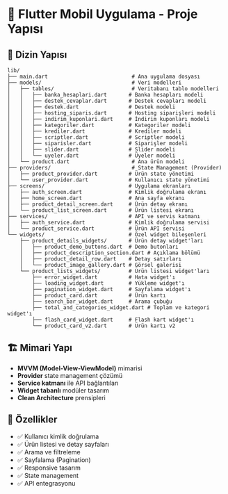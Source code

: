 # 📱 Flutter Mobil Uygulama - Proje Yapısı

## 📁 Dizin Yapısı

```
lib/
├── main.dart                           # Ana uygulama dosyası
├── models/                             # Veri modelleri
│   ├── tables/                         # Veritabanı tablo modelleri
│   │   ├── banka_hesaplari.dart       # Banka hesapları modeli
│   │   ├── destek_cevaplar.dart       # Destek cevapları modeli
│   │   ├── destek.dart                # Destek modeli
│   │   ├── hosting_siparis.dart       # Hosting siparişleri modeli
│   │   ├── indirim_kuponlari.dart     # İndirim kuponları modeli
│   │   ├── kategoriler.dart           # Kategoriler modeli
│   │   ├── krediler.dart              # Krediler modeli
│   │   ├── scriptler.dart             # Scriptler modeli
│   │   ├── siparisler.dart            # Siparişler modeli
│   │   ├── slider.dart                # Slider modeli
│   │   └── uyeler.dart                # Üyeler modeli
│   └── product.dart                    # Ana ürün modeli
├── providers/                          # State Management (Provider)
│   ├── product_provider.dart          # Ürün state yönetimi
│   └── user_provider.dart             # Kullanıcı state yönetimi
├── screens/                           # Uygulama ekranları
│   ├── auth_screen.dart               # Kimlik doğrulama ekranı
│   ├── home_screen.dart               # Ana sayfa ekranı
│   ├── product_detail_screen.dart     # Ürün detay ekranı
│   └── product_list_screen.dart       # Ürün listesi ekranı
├── services/                          # API ve servis katmanı
│   ├── auth_service.dart              # Kimlik doğrulama servisi
│   └── product_service.dart           # Ürün API servisi
└── widgets/                           # Özel widget bileşenleri
    ├── product_details_widgets/       # Ürün detay widget'ları
    │   ├── product_demo_buttons.dart  # Demo butonları
    │   ├── product_description_section.dart # Açıklama bölümü
    │   ├── product_detail_row.dart    # Detay satırları
    │   └── product_image_gallery.dart # Görsel galerisi
    └── product_lists_widgets/         # Ürün listesi widget'ları
        ├── error_widget.dart          # Hata widget'ı
        ├── loading_widget.dart        # Yükleme widget'ı
        ├── pagination_widget.dart     # Sayfalama widget'ı
        ├── product_card.dart          # Ürün kartı
        ├── search_bar_widget.dart     # Arama çubuğu
        ├── total_and_categories_widget.dart # Toplam ve kategori widget'ı
        ├── flash_card_widget.dart     # Flash kart widget'ı
        └── product_card_v2.dart       # Ürün kartı v2
```

## 🏗️ Mimari Yapı

- **MVVM (Model-View-ViewModel)** mimarisi
- **Provider** state management çözümü
- **Service katmanı** ile API bağlantıları
- **Widget tabanlı** modüler tasarım
- **Clean Architecture** prensipleri

## 🚀 Özellikler

- ✅ Kullanıcı kimlik doğrulama
- ✅ Ürün listesi ve detay sayfaları
- ✅ Arama ve filtreleme
- ✅ Sayfalama (Pagination)
- ✅ Responsive tasarım
- ✅ State management
- ✅ API entegrasyonu
